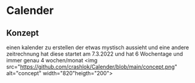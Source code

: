 # Calender


## Konzept

einen kalender zu erstellen der etwas mystisch aussieht und eine andere zeitrechnung hat diese startet am 7.3.2022 und hat 6 Wochentage und immer genau 4 wochen/monat
<img src="https://github.com/crashlok/Calender/blob/main/concept.png" alt="concept" width="820"heigth="200">
 
